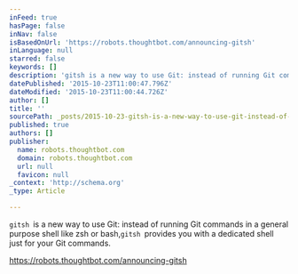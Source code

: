 ```yaml
---
inFeed: true
hasPage: false
inNav: false
isBasedOnUrl: 'https://robots.thoughtbot.com/announcing-gitsh'
inLanguage: null
starred: false
keywords: []
description: 'gitsh is a new way to use Git: instead of running Git commands in a general purpose shell like zsh or bash, gitsh provides you with a dedicated shell just for y'
datePublished: '2015-10-23T11:00:47.796Z'
dateModified: '2015-10-23T11:00:44.726Z'
author: []
title: ''
sourcePath: _posts/2015-10-23-gitsh-is-a-new-way-to-use-git-instead-of-running-git-comman.md
published: true
authors: []
publisher:
  name: robots.thoughtbot.com
  domain: robots.thoughtbot.com
  url: null
  favicon: null
_context: 'http://schema.org'
_type: Article

---
```

`gitsh `is a new way to use Git: instead of running Git commands in a general purpose shell like zsh or bash,`gitsh `provides you with a dedicated shell just for your Git commands.

https://robots.thoughtbot.com/announcing-gitsh